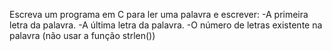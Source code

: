 Escreva um programa em C para ler uma palavra e escrever:
-A primeira letra da palavra.
-A última letra da palavra.
-O número de letras existente na palavra (não usar a função strlen())
